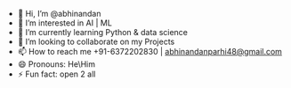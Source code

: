 - 👋 Hi, I’m @abhinandan
- 👀 I’m interested in AI | ML
- 🌱 I’m currently learning Python & data science
- 💞️ I’m looking to collaborate on my Projects
- 📫 How to reach me +91-6372202830 | abhinandanparhi48@gmail.com
- 😄 Pronouns: He\Him
- ⚡ Fun fact: open 2 all

<!---
abhinandansgit/abhinandansgit is a ✨ special ✨ repository because its `README.md` (this file) appears on your GitHub profile.
You can click the Preview link to take a look at your changes.
--->
